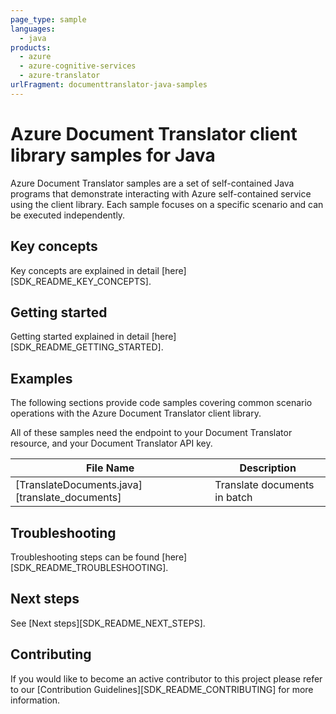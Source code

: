 ```yaml
---
page_type: sample
languages:
  - java
products:
  - azure
  - azure-cognitive-services
  - azure-translator
urlFragment: documenttranslator-java-samples
---
```


# Azure Document Translator client library samples for Java

Azure Document Translator samples are a set of self-contained Java programs that demonstrate interacting with Azure self-contained service using the client library. Each sample focuses on a specific scenario and can be executed independently.

## Key concepts

Key concepts are explained in detail [here][SDK_README_KEY_CONCEPTS].

## Getting started

Getting started explained in detail [here][SDK_README_GETTING_STARTED].

## Examples

The following sections provide code samples covering common scenario operations with the Azure Document Translator client library.

All of these samples need the endpoint to your Document Translator resource, and your Document Translator API key.

|**File Name**|**Description**|
|----------------|-------------|
|[TranslateDocuments.java][translate_documents]|Translate documents in batch|

## Troubleshooting

Troubleshooting steps can be found [here][SDK_README_TROUBLESHOOTING].

## Next steps

See [Next steps][SDK_README_NEXT_STEPS].

## Contributing

If you would like to become an active contributor to this project please refer to our [Contribution
Guidelines][SDK_README_CONTRIBUTING] for more information.

<!-- LINKS -->
<!-- [SDK_README_CONTRIBUTING]: https://github.com/Azure/azure-sdk-for-java/blob/master/sdk/translation/azure-ai-documenttranslator/README.md#contributing -->
<!-- [SDK_README_GETTING_STARTED]: https://github.com/Azure/azure-sdk-for-java/blob/master/sdk/translation/azure-ai-documenttranslator/README.md#getting-started -->
<!-- [SDK_README_TROUBLESHOOTING]: https://github.com/Azure/azure-sdk-for-java/blob/master/sdk/translation/azure-ai-documenttranslator/README.md#troubleshooting -->
<!-- [SDK_README_KEY_CONCEPTS]: https://github.com/Azure/azure-sdk-for-java/blob/master/sdk/translation/azure-ai-documenttranslator/README.md#key-concepts -->
<!-- [SDK_README_DEPENDENCY]: https://github.com/Azure/azure-sdk-for-java/blob/master/sdk/translation/azure-ai-documenttranslator/README.md#include-the-package -->
<!-- [SDK_README_NEXT_STEPS]: https://github.com/Azure/azure-sdk-for-java/blob/master/sdk/translation/azure-ai-documenttranslator/README.md#next-steps -->
<!-- [translate_documents]: https://github.com/Azure/azure-sdk-for-java/blob/master/sdk/translatioin/azure-ai-documenttranslator/src/samples/java/com/azure/ai/documenttranslator/TranslateDocuments.java -->

